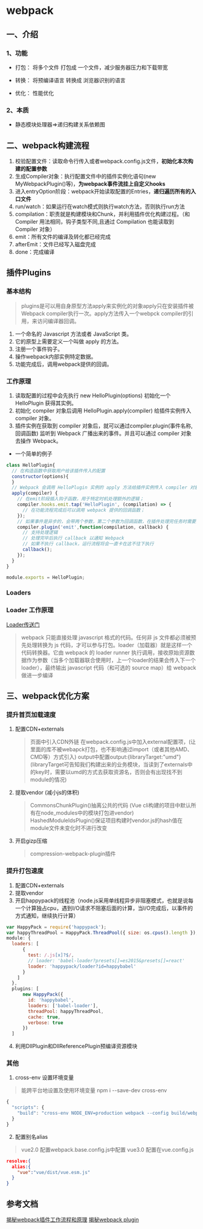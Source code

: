 # webpack

## 一、介绍

### 1、功能

* 打包：  将多个文件 打包成 一个文件，减少服务器压力和下载带宽

* 转换：  将预编译语言 转换成 浏览器识别的语言

* 优化：  性能优化

### 2、本质

* 静态模块处理器=>递归构建关系依赖图

## 二、webpack构建流程

1. 校验配置文件：读取命令行传入或者webpack.config.js文件，<b>初始化本次构建的配置参数</b>
2. 生成Compiler对象：执行配置文件中的插件实例化语句(new MyWebpackPlugin()等)，<b>为webpack事件流挂上自定义hooks</b>
3. 进入entryOption阶段：webpack开始读取配置的Entries，<b>递归遍历所有的入口文件</b>
4. run/watch：如果运行在watch模式则执行watch方法，否则执行run方法
5. compilation：职责就是构建模块和Chunk，并利用插件优化构建过程。（和 Compiler 用法相同，钩子类型不同,且通过 Compilation 也能读取到 Compiler 对象）
6. emit：所有文件的编译及转化都已经完成
7. afterEmit：文件已经写入磁盘完成
8. done：完成编译

## 插件Plugins

### 基本结构

>plugins是可以用自身原型方法apply来实例化的对象apply只在安装插件被Webpack compiler执行一次。apply方法传入一个webpck compiler的引用，来访问编译器回调。

1. 一个命名的 Javascript 方法或者 JavaScript 类。
2. 它的原型上需要定义一个叫做 apply 的方法。
3. 注册一个事件钩子。
4. 操作webpack内部实例特定数据。
5. 功能完成后，调用webpack提供的回调。

### 工作原理

1. 读取配置的过程中会先执行 new HelloPlugin(options) 初始化一个 HelloPlugin 获得其实例。
2. 初始化 compiler 对象后调用 HelloPlugin.apply(compiler) 给插件实例传入 compiler 对象。
3. 插件实例在获取到 compiler 对象后，就可以通过compiler.plugin(事件名称, 回调函数) 监听到 Webpack 广播出来的事件。并且可以通过 compiler 对象去操作 Webpack。

+ 一个简单的例子

```javascript
class HelloPlugin{
  // 在构造函数中获取用户给该插件传入的配置
  constructor(options){
  }
  // Webpack 会调用 HelloPlugin 实例的 apply 方法给插件实例传入 compiler 对象
  apply(compiler) {
    // 在emit阶段插入钩子函数，用于特定时机处理额外的逻辑；
    compiler.hooks.emit.tap('HelloPlugin', (compilation) => {
      // 在功能流程完成后可以调用 webpack 提供的回调函数；
    });
    // 如果事件是异步的，会带两个参数，第二个参数为回调函数，在插件处理完任务时需要调用回调函数通知webpack，才会进入下一个处理流程。
    compiler.plugin('emit',function(compilation, callback) {
      // 支持处理逻辑
      // 处理完毕后执行 callback 以通知 Webpack 
      // 如果不执行 callback，运行流程将会一直卡在这不往下执行 
      callback();
    });
  }
}

module.exports = HelloPlugin;

```

### Loaders

### Loader 工作原理

[Loader传送门](https://champyin.com/2020/01/28/%E6%8F%AD%E7%A7%98webpack-loader/)
>webpack 只能直接处理 javascript 格式的代码。任何非 js 文件都必须被预先处理转换为 js 代码，才可以参与打包。loader（加载器）就是这样一个代码转换器。它由 webpack 的 loader runner 执行调用，接收原始资源数据作为参数（当多个加载器联合使用时，上一个loader的结果会传入下一个loader），最终输出 javascript 代码（和可选的 source map）给 webpack 做进一步编译

## 三、webpack优化方案

### 提升首页加载速度

1. 配置CDN+externals
    >页面中引入CDN外链
    >在webpack.config.js中加入external配置项，(让里面的库不被webapck打包，也不影响通过import（或者其他AMD、CMD等）方式引入)
    >output中配置output:{libraryTarget:"umd"} (libraryTarget可告知我们构建出来的业务模块，当读到了externals中的key时，需要以umd的方式去获取资源名，否则会有出现找不到module的情况)
2. 提取vendor (减小js的体积)
    >CommonsChunkPlugin()抽离公共的代码 (Vue cli构建的项目中默认所有在node_modules中的模块打包进vendor)
    >HashedModuleIdsPlugin()保证项目构建时vendor.js的hash值在module文件未变化时不进行改变
3. 开启gizp压缩
    >compression-webpack-plugin插件  

### 提升打包速度

1. 配置CDN+externals  
2. 提取vendor
3. 开启happypack的线程池（node.js采用单线程异步非阻塞模式，也就是说每一个计算独占cpu，遇到I/O请求不阻塞后面的计算，当I/O完成后，以事件的方式通知，继续执行计算）

```javascript
var HappyPack = require('happypack');  
var happyThreadPool = HappyPack.ThreadPool({ size: os.cpus().length });
module: {  
  loaders: [
      {
        test: /.js[x]?$/,
        // loader: 'babel-loader?presets[]=es2015&presets[]=react'
        loader: 'happypack/loader?id=happybabel'
      }
    ]
  },
  plugins: [
      new HappyPack({
        id: 'happybabel',
        loaders: ['babel-loader'],
        threadPool: happyThreadPool,
        cache: true,
        verbose: true
      })
  ]
  ```

4. 利用DllPlugin和DllReferencePlugin预编译资源模块  

### 其他

1. cross-env 设置环境变量

>能跨平台地设置及使用环境变量 npm i --save-dev cross-env  

```javascript
{
  "scripts": {
    "build": "cross-env NODE_ENV=production webpack --config build/webpack.config.js"
  }
}
```

2. 配置别名alias

>vue2.0 配置webpack.base.config.js中配置
>vue3.0 配置在vue.config.js

```json
resolve:{
  alias:{
    "vue":"vue/dist/vue.esm.js"
  }
}
```

## 参考文档

[揭秘webpack插件工作流程和原理](https://juejin.im/post/6844904161515929614)
[揭秘webpack plugin](https://www.cnblogs.com/etoumao/p/13496636.html)